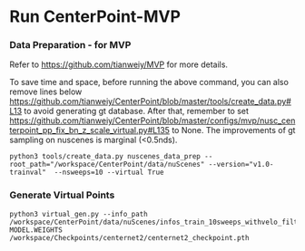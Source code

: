 # Run CenterPoint-MVP

### Data Preparation - for MVP

Refer to https://github.com/tianweiy/MVP for more details.

To save time and space, before running the above command, you can also remove lines below https://github.com/tianweiy/CenterPoint/blob/master/tools/create_data.py#L13 to avoid generating gt database. After that, remember to set https://github.com/tianweiy/CenterPoint/blob/master/configs/mvp/nusc_centerpoint_pp_fix_bn_z_scale_virtual.py#L135 to None. The improvements of gt sampling on nuscenes is marginal (<0.5nds). 

    python3 tools/create_data.py nuscenes_data_prep --root_path="/workspace/CenterPoint/data/nuScenes" --version="v1.0-trainval"  --nsweeps=10 --virtual True 




### Generate Virtual Points

    python3 virtual_gen.py --info_path /workspace/CenterPoint/data/nuScenes/infos_train_10sweeps_withvelo_filter_True.pkl  MODEL.WEIGHTS /workspace/Checkpoints/centernet2/centernet2_checkpoint.pth 
